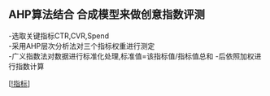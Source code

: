 ## AHP算法结合 合成模型来做创意指数评测  
-选取关键指标CTR,CVR,Spend  
-采用AHP层次分析法对三个指标权重进行测定  
-广义指数法对数据进行标准化处理,标准值=该指标值/指标值总和
-后依照加权进行指数计算

[[!指标](https://img.shields.io/badge/%E6%8C%87%E6%A0%87-CTR%20CVR%20SPEND-orange)]
